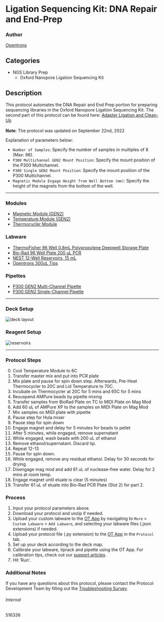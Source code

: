 # Ligation Sequencing Kit: DNA Repair and End-Prep

### Author
[Opentrons](https://opentrons.com/)

## Categories
* NGS Library Prep
	* Oxford Nanopore Ligation Sequencing Kit

## Description
This protocol automates the DNA Repair and End Prep portion for preparing sequencing libraries in the Oxford Nanopore Ligation Sequencing Kit. The second part of this protocol can be found here: [Adapter Ligation and Clean-Up](https://protocols.opentrons.com/protocol/516336-part-2)</br>
</br>
**Note**: The protocol was updated on September 22nd, 2022
</br>

Explanation of parameters below:
* `Number of Samples`: Specify the number of samples in multiples of 8 (Max: 96).
* `P300 Multichannel GEN2 Mount Position`: Specify the mount position of the P300 Multichannel.
* `P300 Single GEN2 Mount Position`: Specify the mount position of the P300 Multichannel.
* `Magnetic Module Engage Height from Well Bottom (mm)`: Specify the height of the magnets from the bottom of the well.

---

### Modules
* [Magnetic Module (GEN2)](https://shop.opentrons.com/collections/hardware-modules/products/magdeck)
* [Temperature Module (GEN2)](https://shop.opentrons.com/collections/hardware-modules/products/tempdeck)
* [Thermocycler Module](https://shop.opentrons.com/collections/hardware-modules/products/thermocycler-module)

### Labware
* [ThermoFisher 96 Well 0.8mL Polypropylene Deepwell Storage Plate](https://www.thermofisher.com/order/catalog/product/AB0765#/AB0765)
* [Bio-Rad 96 Well Plate 200 µL PCR](https://labware.opentrons.com/biorad_96_wellplate_200ul_pcr/)
* [NEST 12-Well Reservoirs, 15 mL](https://shop.opentrons.com/collections/reservoirs/products/nest-12-well-reservoir-15-ml)
* [Opentrons 300uL Tips](https://shop.opentrons.com/collections/opentrons-tips/products/opentrons-300ul-tips)

### Pipettes
* [P300 GEN2 Multi-Channel Pipette](https://shop.opentrons.com/collections/ot-2-robot/products/8-channel-electronic-pipette)
* [P300 GEN2 Single-Channel Pipette](https://shop.opentrons.com/collections/ot-2-robot/products/single-channel-electronic-pipette?variant=5984549109789)

---

### Deck Setup
![deck layout](https://opentrons-protocol-library-website.s3.amazonaws.com/custom-README-images/516336/516336_new_layout.png)

### Reagent Setup

![reservoirs](https://opentrons-protocol-library-website.s3.amazonaws.com/custom-README-images/516336/516336_reagents.png)

---

### Protocol Steps
0. Cool Temperature Module to 6C
1. Transfer master mix and put into PCR plate
2. Mix plate and pause for spin down step. Afterwards, Pre-Heat Thermocycler to 20C and Lid Temperature to 70C.
3. Incubate on Thermocycler at 20C for 5 mins and 65C for 5 mins
4. Resuspend AMPure beads by pipette mixing
5. Transfer samples from BioRad Plate on TC to MIDI Plate on Mag Mod
6. Add 60 uL of AMPure XP to the samples on MIDI Plate on Mag Mod
7. Mix samples on MIDI plate with pipette
8. Pause step for Hula mixer
9. Pause step for spin down
10. Engage magnet and delay for 5 minutes for beads to pellet
11. After 5 minutes, while engaged, remove supernatant
12. While engaged, wash beads with 200 uL of ethanol
13. Remove ethanol/supernatant. Discard tip.
14. Repeat 12-13
15. Pause for spin down.
16. While engaged, remove any residual ethanol. Delay for 30 seconds for drying.
17. Disengage mag mod and add 61 uL of nuclease-free water. Delay for 2 mins at room temp.
18. Engage magnet until eluate is clear (5 minutes)
19. Transfer 61 uL of eluate into Bio-Rad PCR Plate (Slot 2) for part 2.


### Process
1. Input your protocol parameters above.
2. Download your protocol and unzip if needed.
3. Upload your custom labware to the [OT App](https://opentrons.com/ot-app) by navigating to `More` > `Custom Labware` > `Add Labware`, and selecting your labware files (.json extensions) if needed.
4. Upload your protocol file (.py extension) to the [OT App](https://opentrons.com/ot-app) in the `Protocol` tab.
5. Set up your deck according to the deck map.
6. Calibrate your labware, tiprack and pipette using the OT App. For calibration tips, check out our [support articles](https://support.opentrons.com/en/collections/1559720-guide-for-getting-started-with-the-ot-2).
7. Hit 'Run'.

### Additional Notes
If you have any questions about this protocol, please contact the Protocol Development Team by filling out the [Troubleshooting Survey](https://protocol-troubleshooting.paperform.co/).

###### Internal
516336
